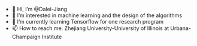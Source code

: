 - 👋 Hi, I’m @Dalei-Jiang
- 👀 I’m interested in machine learning and the design of the algorithms
- 🌱 I’m currently learning Tensorflow for one research program
- 📫 How to reach me:
      Zhejiang University-University of Illinois at Urbana-Champaign Institute 
